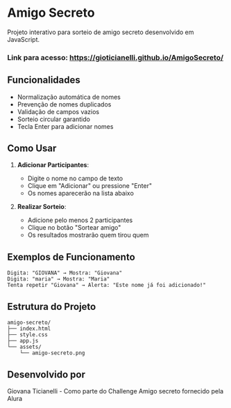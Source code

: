 # Amigo Secreto
Projeto interativo para sorteio de amigo secreto desenvolvido em JavaScript.

### Link para acesso: https://gioticianelli.github.io/AmigoSecreto/

## Funcionalidades
- Normalização automática de nomes
- Prevenção de nomes duplicados
- Validação de campos vazios
- Sorteio circular garantido
- Tecla Enter para adicionar nomes

## Como Usar

1. **Adicionar Participantes**:
   - Digite o nome no campo de texto
   - Clique em "Adicionar" ou pressione "Enter"
   - Os nomes aparecerão na lista abaixo

2. **Realizar Sorteio**:
   - Adicione pelo menos 2 participantes
   - Clique no botão "Sortear amigo"
   - Os resultados mostrarão quem tirou quem

## Exemplos de Funcionamento

```
Digita: "GIOVANA" → Mostra: "Giovana"
Digita: "maria" → Mostra: "Maria"
Tenta repetir "Giovana" → Alerta: "Este nome já foi adicionado!"
```

## Estrutura do Projeto

```
amigo-secreto/
├── index.html
├── style.css
├── app.js
└── assets/
    └── amigo-secreto.png
```


## Desenvolvido por

Giovana Ticianelli - Como parte do Challenge Amigo secreto fornecido pela Alura
